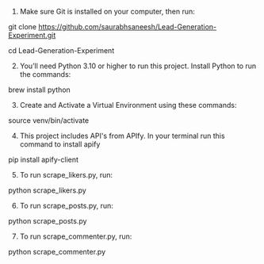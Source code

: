 1) Make sure Git is installed on your computer, then run:

git clone https://github.com/saurabhsaneesh/Lead-Generation-Experiment.git

cd Lead-Generation-Experiment

2) You’ll need Python 3.10 or higher to run this project. Install Python to run the commands:

brew install python 

3) Create and Activate a Virtual Environment using these commands:

source venv/bin/activate

4) This project includes API's from APIfy. In your terminal run this command to install apify 

pip install apify-client

5) To run scrape_likers.py, run:

python scrape_likers.py

6) To run scrape_posts.py, run:

python scrape_posts.py

7) To run scrape_commenter.py, run:

python scrape_commenter.py
